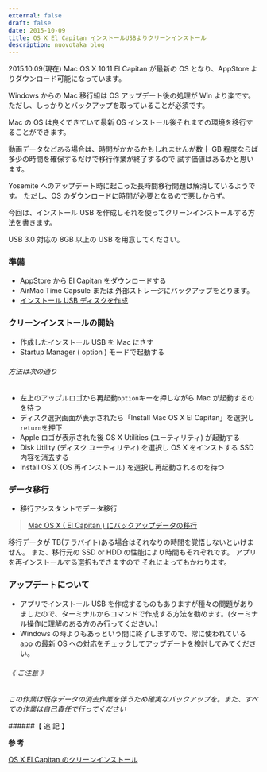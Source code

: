 ```yaml
---
external: false
draft: false
date: 2015-10-09
title: OS X El Capitan インストールUSBよりクリーンインストール
description: nuovotaka blog
---
```


2015.10.09(現在)
Mac OS X 10.11 El Capitan が最新の OS となり、AppStore よりダウンロード可能になっています。

Windows からの Mac 移行組は OS アップデート後の処理が Win より楽です。
ただし、しっかりとバックアップを取っていることが必須です。

Mac の OS は良くできていて最新 OS インストール後それまでの環境を移行することができます。

動画データなどある場合は、時間がかかるかもしれませんが数十 GB 程度ならば多少の時間を確保するだけで移行作業が終了するので 試す価値はあるかと思います。

Yosemite へのアップデート時に起こった長時間移行問題は解消しているようです。
ただし、OS のダウンロードに時間が必要となるので悪しからず。

今回は、インストール USB を作成しそれを使ってクリーンインストールする方法を書きます。

USB 3.0 対応の 8GB 以上の USB を用意してください。

### 準備

- AppStore から El Capitan をダウンロードする
- AirMac Time Capsule または 外部ストレージにバックアップをとります。
- [インストール USB ディスクを作成](http://blog.nuovotaka.com/2015/10/make-usb-installer-osx-el-capitan/)

### クリーンインストールの開始

- 作成したインストール USB を Mac にさす
- Startup Manager ( option ) モードで起動する

###### 方法は次の通り

- 左上のアップルロゴから再起動`option`キーを押しながら Mac が起動するのを待つ
- ディスク選択画面が表示されたら「Install Mac OS X El Capitan」を選択し`return`を押下
- Apple ロゴが表示された後 OS X Utilities (ユーティリティ) が起動する
- Disk Utility (ディスク ユーティリティ) を選択し OS X をインストする SSD 内容を消去する
- Install OS X (OS 再インストール) を選択し再起動されるのを待つ

### データ移行

- 移行アシスタントでデータ移行

> [Mac OS X ( El Capitan ) にバックアップデータの移行](http://wayohoo.com/mac/beginners/how-to-use-migration-assistant-for-os-x-el-capitan.html)

移行データが TB(テラバイト)ある場合はそれなりの時間を覚悟しないといけません。
また、移行元の SSD or HDD の性能により時間もそれぞれです。
アプリを再インストールする選択もできますので それによってもかわります。

### アップデートについて

- アプリでインストール USB を作成するものもありますが種々の問題がありましたので、ターミナルからコマンドで作成する方法を勧めます。(ターミナル操作に理解のある方のみ行ってください。)
- Windows の時よりもあっという間に終了しますので、常に使われている app の最新 OS への対応をチェックしてアップデートを検討してみてください。

###### 《 ご注意 》

_この作業は既存データの消去作業を伴うため確実なバックアップを。また、すべての作業は自己責任で行ってください_

######【 追 記 】

**参 考**

[OS X El Capitan のクリーンインストール](http://ipod.item-get.com/2015/10/os_x_el_capitan.php)
